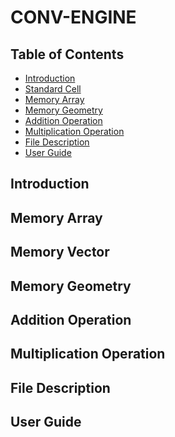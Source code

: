 # CONV-ENGINE

## Table of Contents
- [Introduction](#introduction)
- [Standard Cell](#standard-cell)
- [Memory Array](#memory-array)
- [Memory Geometry](#memory-geometry)
- [Addition Operation](#addition-operation)
- [Multiplication Operation](#multiplication-operation)
- [File Description](#file-description)
- [User Guide](#user-guide)

## Introduction
<!-- Provide an overview of the project, goals, and the underlying architecture. -->

## Memory Array
<!-- Describe the standard cell design used in this project. -->

## Memory Vector
<!-- Explain the structure and functionality of the memory array. -->

## Memory Geometry
<!-- Outline the memory geometry, including details about cache slices, sub-arrays, and bitlines. -->

## Addition Operation
<!-- Describe the implementation of the addition operation based on the Neural Cache. -->

## Multiplication Operation
<!-- Provide details on how the multiplication operation is carried out using the Neural Cache approach. -->

## File Description
<!-- List and describe the files in the project repository. -->

## User Guide
<!-- Instructions on how to set up and use the project, including running the Verilog simulation. -->

